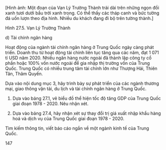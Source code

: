 [Hình ảnh: Một đoạn của Vạn Lý Trường Thành trải dài trên những ngọn đồi xanh tươi dưới bầu trời xanh trong. Có thể thấy các tháp canh và bức tường đá uốn lượn theo địa hình. Nhiều du khách đang đi bộ trên tường thành.]

Hình 27.5. Vạn Lý Trường Thành

d) Tài chính ngân hàng

Hoạt động của ngành tài chính ngân hàng ở Trung Quốc ngày càng phát triển. Doanh thu từ hoạt động tài chính liên tục tăng qua các năm, đạt 1 071 tỉ USD năm 2020. Nhiều ngân hàng nước ngoài đã thành lập công ty cổ phần hoặc 100% vốn nước ngoài để gia nhập thị trường vốn của Trung Quốc. Trung Quốc có nhiều trung tâm tài chính lớn như Thượng Hải, Thiên Tân, Thâm Quyến.

Dựa vào nội dung mục 3, hãy trình bày sự phát triển của các ngành thương mại, giao thông vận tải, du lịch và tài chính ngân hàng ở Trung Quốc.

1. Dựa vào bảng 27.1, vẽ biểu đồ thể hiện tốc độ tăng GDP của Trung Quốc giai đoạn 1978 - 2020. Nêu nhận xét.

2. Dựa vào bảng 27.4, hãy nhận xét sự thay đổi trị giá xuất nhập khẩu hàng hoá và dịch vụ của Trung Quốc giai đoạn 1978 - 2020.

Tìm kiếm thông tin, viết báo cáo ngắn về một ngành kinh tế của Trung Quốc.

147
